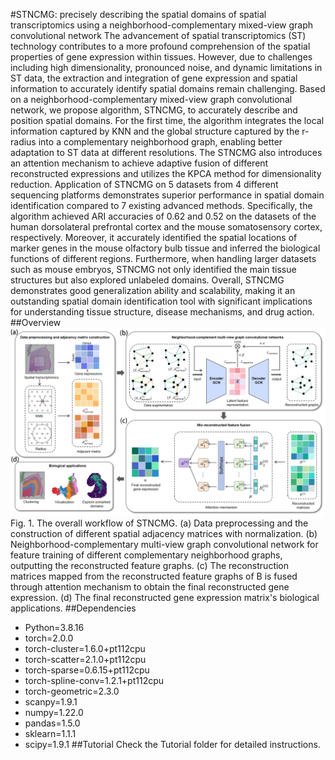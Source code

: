 #STNCMG: precisely describing the spatial domains of spatial transcriptomics using a neighborhood-complementary mixed-view graph convolutional network
The advancement of spatial transcriptomics (ST) technology contributes to a more profound comprehension of the spatial properties of gene expression within tissues.  However, due to challenges including high dimensionality, pronounced noise, and dynamic limitations in ST data, the extraction and integration of gene expression and spatial information to accurately identify spatial domains remain challenging. Based on a neighborhood-complementary mixed-view graph convolutional network, we propose algorithm, STNCMG, to accurately describe and position spatial domains. For the first time, the algorithm integrates the local information captured by KNN and the global structure captured by the r-radius into a complementary neighborhood graph, enabling better adaptation to ST data at different resolutions. The STNCMG also introduces an attention mechanism to achieve adaptive fusion of different reconstructed expressions and utilizes the KPCA method for dimensionality reduction. Application of STNCMG on 5 datasets from 4 different sequencing platforms demonstrates superior performance in spatial domain identification compared to 7 existing advanced methods. Specifically, the algorithm achieved ARI accuracies of 0.62 and 0.52 on the datasets of the human dorsolateral prefrontal cortex and the mouse somatosensory cortex, respectively. Moreover, it accurately identified the spatial locations of marker genes in the mouse olfactory bulb tissue and inferred the biological functions of different regions. Furthermore, when handling larger datasets such as mouse embryos, STNCMG not only identified the main tissue structures but also explored unlabeled domains. Overall, STNCMG demonstrates good generalization ability and scalability, making it an outstanding spatial domain identification tool with significant implications for understanding tissue structure, disease mechanisms, and drug action.
##Overview
![image](./figures/Overview.png)
Fig. 1. The overall workflow of STNCMG. (a) Data preprocessing and the construction of different spatial adjacency matrices with normalization. (b) Neighborhood-complementary multi-view graph convolutional network for feature training of different complementary neighborhood graphs, outputting the reconstructed feature graphs. (c) The reconstruction matrices mapped from the reconstructed feature graphs of B is fused through attention mechanism to obtain the final reconstructed gene expression. (d) The final reconstructed gene expression matrix's biological applications.
##Dependencies
- Python=3.8.16
- torch=2.0.0 
- torch-cluster=1.6.0+pt112cpu
- torch-scatter=2.1.0+pt112cpu
- torch-sparse=0.6.15+pt112cpu
- torch-spline-conv=1.2.1+pt112cpu
- torch-geometric=2.3.0
- scanpy=1.9.1
- numpy=1.22.0
- pandas=1.5.0
- sklearn=1.1.1
- scipy=1.9.1
##Tutorial
Check the Tutorial folder for detailed instructions.














